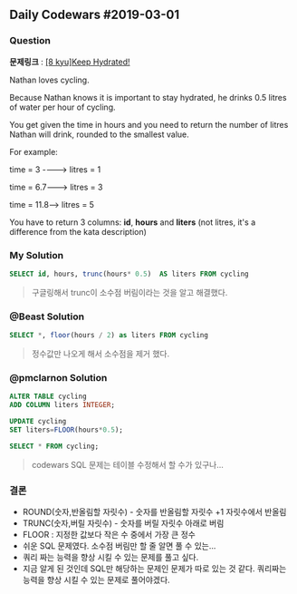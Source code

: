 Daily Codewars #2019-03-01
--------------------------

### Question

**문제링크** : [[8 kyu]Keep Hydrated!](https://www.codewars.com/kata/keep-hydrated-1/sql)

Nathan loves cycling.

Because Nathan knows it is important to stay hydrated, he drinks 0.5 litres of water per hour of cycling.

You get given the time in hours and you need to return the number of litres Nathan will drink, rounded to the smallest value.

For example:

time = 3 ----> litres = 1

time = 6.7---> litres = 3

time = 11.8--> litres = 5

You have to return 3 columns: **id**, **hours** and **liters** (not litres, it's a difference from the kata description)

### My Solution

```SQL
SELECT id, hours, trunc(hours* 0.5)  AS liters FROM cycling
```

> 구글링해서 trunc이 소수점 버림이라는 것을 알고 해결했다.

### @Beast Solution

```SQL
SELECT *, floor(hours / 2) as liters FROM cycling
```

> 정수값만 나오게 해서 소수점을 제거 했다.

### @pmclarnon Solution

```SQL
ALTER TABLE cycling
ADD COLUMN liters INTEGER;

UPDATE cycling
SET liters=FLOOR(hours*0.5);

SELECT * FROM cycling;
```

> codewars SQL 문제는 테이블 수정해서 할 수가 있구나...

### 결론

-	ROUND(숫자,반올림할 자릿수) - 숫자를 반올림할 자릿수 +1 자릿수에서 반올림
-	TRUNC(숫자,버릴 자릿수) - 숫자를 버릴 자릿수 아래로 버림
-	FLOOR : 지정한 값보다 작은 수 중에서 가장 큰 정수
-	쉬운 SQL 문제였다. 소수점 버림만 할 줄 알면 풀 수 있는...
-	쿼리 짜는 능력을 향상 시킬 수 있는 문제를 풀고 싶다.
-	지금 알게 된 것인데 SQL만 해당하는 문제인 문제가 따로 있는 것 같다. 쿼리짜는 능력을 향상 시킬 수 있는 문제로 풀어야겠다.
